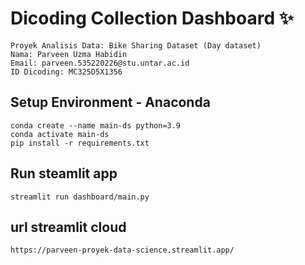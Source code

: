 # Dicoding Collection Dashboard ✨
```
Proyek Analisis Data: Bike Sharing Dataset (Day dataset)
Nama: Parveen Uzma Habidin
Email: parveen.535220226@stu.untar.ac.id
ID Dicoding: MC325D5X1356
```

## Setup Environment - Anaconda
```
conda create --name main-ds python=3.9
conda activate main-ds
pip install -r requirements.txt
```

## Run steamlit app
```
streamlit run dashboard/main.py
```
## url streamlit cloud
```
https://parveen-proyek-data-science.streamlit.app/
```